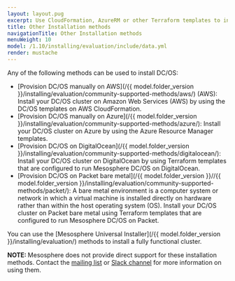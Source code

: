 ```yaml
---
layout: layout.pug
excerpt: Use CloudFormation, AzureRM or other Terraform templates to install DC/OS.
title: Other Installation methods
navigationTitle: Other Installation methods
menuWeight: 10
model: /1.10/installing/evaluation/include/data.yml
render: mustache
---
```


Any of the following methods can be used to install DC/OS:
- [Provision DC/OS manually on AWS](/{{ model.folder_version }}/installing/evaluation/community-supported-methods/aws/) (AWS): Install your DC/OS cluster on Amazon Web Services (AWS) by using the DC/OS templates on AWS CloudFormation.
- [Provision DC/OS manually on Azure](/{{ model.folder_version }}/installing/evaluation/community-supported-methods/azure/): Install your DC/OS cluster on Azure by using the Azure Resource Manager templates.
- [Provision DC/OS on DigitalOcean](/{{ model.folder_version }}/installing/evaluation/community-supported-methods/digitalocean/): Install your DC/OS cluster on DigitalOcean by using Terraform templates that are configured to run Mesosphere DC/OS on DigitalOcean.
- [Provision DC/OS on Packet bare metal](/{{ model.folder_version }}//{{ model.folder_version }}/installing/evaluation/community-supported-methods/packet/): A bare metal environment is a computer system or network in which a virtual machine is installed directly on hardware rather than within the host operating system (OS). Install your DC/OS cluster on Packet bare metal using Terraform templates that are configured to run Mesosphere DC/OS on Packet.

You can use the [Mesosphere Universal Installer](/{{ model.folder_version }}/installing/evaluation/) methods to install a fully functional cluster.

<p class="message--note"><strong>NOTE: </strong>Mesosphere does not provide direct support for these installation methods. Contact the <a href="https://groups.google.com/a/dcos.io/forum/#!forum/users">mailing list</a> or <a href="http://chat.dcos.io/?_ga=2.226911897.58407594.1533244861-1110201164.1520633201">Slack channel</a> for more information on using them.</p>
